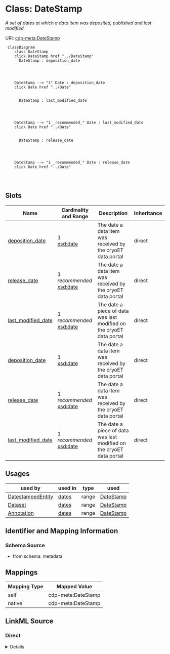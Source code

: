 

# Class: DateStamp


_A set of dates at which a data item was deposited, published and last modified._





URI: [cdp-meta:DateStamp](metadataDateStamp)






```mermaid
 classDiagram
    class DateStamp
    click DateStamp href "../DateStamp"
      DateStamp : deposition_date
        
          
    
    
    DateStamp --> "1" Date : deposition_date
    click Date href "../Date"

        
      DateStamp : last_modified_date
        
          
    
    
    DateStamp --> "1 _recommended_" Date : last_modified_date
    click Date href "../Date"

        
      DateStamp : release_date
        
          
    
    
    DateStamp --> "1 _recommended_" Date : release_date
    click Date href "../Date"

        
      
```




<!-- no inheritance hierarchy -->


## Slots

| Name | Cardinality and Range | Description | Inheritance |
| ---  | --- | --- | --- |
| [deposition_date](deposition_date.md) | 1 <br/> [xsd:date](http://www.w3.org/2001/XMLSchema#date) | The date a data item was received by the cryoET data portal | direct |
| [release_date](release_date.md) | 1 _recommended_ <br/> [xsd:date](http://www.w3.org/2001/XMLSchema#date) | The date a data item was received by the cryoET data portal | direct |
| [last_modified_date](last_modified_date.md) | 1 _recommended_ <br/> [xsd:date](http://www.w3.org/2001/XMLSchema#date) | The date a piece of data was last modified on the cryoET data portal | direct |
| [deposition_date](deposition_date.md) | 1 <br/> [xsd:date](http://www.w3.org/2001/XMLSchema#date) | The date a data item was received by the cryoET data portal | direct |
| [release_date](release_date.md) | 1 _recommended_ <br/> [xsd:date](http://www.w3.org/2001/XMLSchema#date) | The date a data item was received by the cryoET data portal | direct |
| [last_modified_date](last_modified_date.md) | 1 _recommended_ <br/> [xsd:date](http://www.w3.org/2001/XMLSchema#date) | The date a piece of data was last modified on the cryoET data portal | direct |





## Usages

| used by | used in | type | used |
| ---  | --- | --- | --- |
| [DatestampedEntity](DatestampedEntity.md) | [dates](dates.md) | range | [DateStamp](DateStamp.md) |
| [Dataset](Dataset.md) | [dates](dates.md) | range | [DateStamp](DateStamp.md) |
| [Annotation](Annotation.md) | [dates](dates.md) | range | [DateStamp](DateStamp.md) |






## Identifier and Mapping Information







### Schema Source


* from schema: metadata





## Mappings

| Mapping Type | Mapped Value |
| ---  | ---  |
| self | cdp-meta:DateStamp |
| native | cdp-meta:DateStamp |





## LinkML Source

<!-- TODO: investigate https://stackoverflow.com/questions/37606292/how-to-create-tabbed-code-blocks-in-mkdocs-or-sphinx -->

### Direct

<details>
```yaml
name: DateStamp
description: A set of dates at which a data item was deposited, published and last
  modified.
from_schema: metadata
slots:
- deposition_date
- release_date
- last_modified_date
slot_usage:
  deposition_date:
    name: deposition_date
    domain_of:
    - DateStamp
    required: true
  release_date:
    name: release_date
    domain_of:
    - DateStamp
    recommended: true
  last_modified_date:
    name: last_modified_date
    domain_of:
    - DateStamp
    recommended: true
attributes:
  deposition_date:
    name: deposition_date
    description: The date a data item was received by the cryoET data portal.
    from_schema: metadata
    rank: 1000
    alias: deposition_date
    owner: DateStamp
    domain_of:
    - DateStamp
    range: date
    required: true
    inlined: true
    inlined_as_list: true
  release_date:
    name: release_date
    description: The date a data item was received by the cryoET data portal.
    from_schema: metadata
    rank: 1000
    alias: release_date
    owner: DateStamp
    domain_of:
    - DateStamp
    range: date
    required: true
    recommended: true
    inlined: true
    inlined_as_list: true
  last_modified_date:
    name: last_modified_date
    description: The date a piece of data was last modified on the cryoET data portal.
    from_schema: metadata
    rank: 1000
    alias: last_modified_date
    owner: DateStamp
    domain_of:
    - DateStamp
    range: date
    required: true
    recommended: true
    inlined: true
    inlined_as_list: true

```
</details>

### Induced

<details>
```yaml
name: DateStamp
description: A set of dates at which a data item was deposited, published and last
  modified.
from_schema: metadata
slot_usage:
  deposition_date:
    name: deposition_date
    domain_of:
    - DateStamp
    required: true
  release_date:
    name: release_date
    domain_of:
    - DateStamp
    recommended: true
  last_modified_date:
    name: last_modified_date
    domain_of:
    - DateStamp
    recommended: true
attributes:
  deposition_date:
    name: deposition_date
    description: The date a data item was received by the cryoET data portal.
    from_schema: metadata
    rank: 1000
    alias: deposition_date
    owner: DateStamp
    domain_of:
    - DateStamp
    range: date
    required: true
    inlined: true
    inlined_as_list: true
  release_date:
    name: release_date
    description: The date a data item was received by the cryoET data portal.
    from_schema: metadata
    rank: 1000
    alias: release_date
    owner: DateStamp
    domain_of:
    - DateStamp
    range: date
    required: true
    recommended: true
    inlined: true
    inlined_as_list: true
  last_modified_date:
    name: last_modified_date
    description: The date a piece of data was last modified on the cryoET data portal.
    from_schema: metadata
    rank: 1000
    alias: last_modified_date
    owner: DateStamp
    domain_of:
    - DateStamp
    range: date
    required: true
    recommended: true
    inlined: true
    inlined_as_list: true

```
</details>